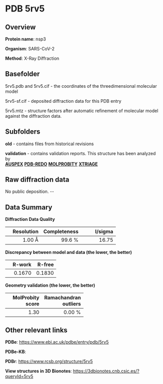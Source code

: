 # PDB 5rv5

## Overview

**Protein name**: nsp3

**Organism**: SARS-CoV-2

**Method**: X-Ray Diffraction



## Basefolder

5rv5.pdb and 5rv5.cif - the coordinates of the threedimensional molecular model

5rv5-sf.cif - deposited diffraction data for this PDB entry

5rv5.mtz - structure factors after automatic refinement of molecular model against the diffraction data.

## Subfolders



**old** - contains files from historical revisions

**validation** - contains validation reports. This structure has been analyzed by <br>[**AUSPEX**](https://github.com/thorn-lab/coronavirus_structural_task_force/tree/master/pdb/nsp3/SARS-CoV-2/5rv5/validation/auspex) [**PDB-REDO**](https://github.com/thorn-lab/coronavirus_structural_task_force/tree/master/pdb/nsp3/SARS-CoV-2/5rv5/validation/pdb-redo) [**MOLPROBITY**](https://github.com/thorn-lab/coronavirus_structural_task_force/tree/master/pdb/nsp3/SARS-CoV-2/5rv5/validation/molprobity) [**XTRIAGE**](https://github.com/thorn-lab/coronavirus_structural_task_force/blob/master/pdb/nsp3/SARS-CoV-2/5rv5/validation/Xtriage_output.log)  



## Raw diffraction data

No public deposition. --<br> 

## Data Summary
**Diffraction Data Quality**

|   | Resolution | Completeness| I/sigma |
|---|-------------:|----------------:|--------------:|
|   |1.00 Å|99.6  %|<img width=50/>16.75|

**Discrepancy between model and data (the lower, the better)**

|   | **R-work**| **R-free**   
|---|-------------:|----------------:|           
||  0.1670|  0.1830|

**Geometry validation (the lower, the better)**

|   |**MolProbity<br>score**| **Ramachandran<br>outliers** 
|---|-------------:|----------------:|
||  1.30|  0.00 %|

 

 



## Other relevant links 
**PDBe**:  https://www.ebi.ac.uk/pdbe/entry/pdb/5rv5

**PDBe-KB**:  
 
**PDBr**: https://www.rcsb.org/structure/5rv5 

**View structures in 3D Bionotes**: https://3dbionotes.cnb.csic.es/?queryId=5rv5

